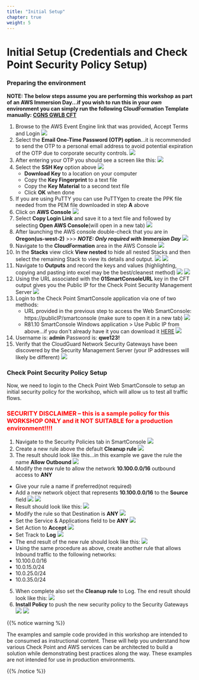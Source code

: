 ```yaml
---
title: "Initial Setup"
chapter: true
weight: 5
---
```


# Initial Setup (Credentials and Check Point Security Policy Setup)

### Preparing the environment

**NOTE: The below steps assume you are performing this workshop as part of an AWS Immersion Day...if you wish to run this in your _own_ environment you can simply run the following CloudFormation Template manually: [CGNS GWLB CFT](https://objectstorage.us-phoenix-1.oraclecloud.com/n/cloudguardiaas/b/aws-gwlb-workshopio-images/o/CGNS-GWLB-WS.yaml)**
1. Browse to the AWS Event Engine link that was provided, Accept Terms and Login
   ![](https://objectstorage.us-phoenix-1.oraclecloud.com/n/cloudguardiaas/b/aws-gwlb-workshopio-images/o/2022-04-16-AWS%20GWLB-0001.png)
2. Select the **Email One-Time Password (OTP) option**...it is recommended to send the OTP to a personal email address to avoid potential expiration of the OTP due to corporate security controls.
![](https://objectstorage.us-phoenix-1.oraclecloud.com/n/cloudguardiaas/b/aws-gwlb-workshopio-images/o/2022-04-16-AWS%20GWLB-0002.png)
3. After entering your OTP you should see a screen like this:
![](https://objectstorage.us-phoenix-1.oraclecloud.com/n/cloudguardiaas/b/aws-gwlb-workshopio-images/o/2022-04-16-AWS%20GWLB-0003.png)
4. Select the **SSH Key** option above
![](https://objectstorage.us-phoenix-1.oraclecloud.com/n/cloudguardiaas/b/aws-gwlb-workshopio-images/o/2022-04-16-AWS%20GWLB-0004.png)
   * **Download Key** to a location on your computer
   * Copy the **Key Fingerprint** to a text file
   * Copy the **Key Material** to a second text file
   * Click **OK** when done
5. If you are using PuTTY you can use PuTTYgen to create the PPK file needed from the PEM file downloaded in step **A** above 
6. Click on **AWS Console**
![](https://objectstorage.us-phoenix-1.oraclecloud.com/n/cloudguardiaas/b/aws-gwlb-workshopio-images/o/2022-04-16-AWS%20GWLB-0005.png)
7. Select **Copy Login Link** and save it to a text file and followed by selecting **Open AWS Console**(will open in a new tab)
![](https://objectstorage.us-phoenix-1.oraclecloud.com/n/cloudguardiaas/b/aws-gwlb-workshopio-images/o/2022-04-16-AWS%20GWLB-0006.png)
8. After launching the AWS console double-check that you are in **Oregon(us-west-2)**  >>>  **_NOTE: Only required with Immersion Day_**
![](https://objectstorage.us-phoenix-1.oraclecloud.com/n/cloudguardiaas/b/aws-gwlb-workshopio-images/o/2022-04-16-AWS%20GWLB-0007.png)
9. Navigate to the **CloudFormation** area in the AWS Console
![](https://objectstorage.us-phoenix-1.oraclecloud.com/n/cloudguardiaas/b/aws-gwlb-workshopio-images/o/2022-04-16-AWS%20GWLB-0008.png)
10. In the **Stacks** view click **View nested** to hide all nested Stacks and then select the remaining Stack to view its details and output.
![](https://objectstorage.us-phoenix-1.oraclecloud.com/n/cloudguardiaas/b/aws-gwlb-workshopio-images/o/2022-04-16-AWS%20GWLB-0009.png)
![](https://objectstorage.us-phoenix-1.oraclecloud.com/n/cloudguardiaas/b/aws-gwlb-workshopio-images/o/2022-04-16-AWS%20GWLB-0010.png)
11. Navigate to **Outputs** and record the keys and values (highlighting, copying and pasting into excel may be the best/cleanest method)
![](https://objectstorage.us-phoenix-1.oraclecloud.com/n/cloudguardiaas/b/aws-gwlb-workshopio-images/o/2022-04-16-AWS%20GWLB-0011.png)
![](https://objectstorage.us-phoenix-1.oraclecloud.com/n/cloudguardiaas/b/aws-gwlb-workshopio-images/o/2022-04-16-AWS%20GWLB-0012.png)
12. Using the URL associated with the **01SmartConsoleURL** key in the CFT output gives you the Public IP for the Check Point Security Management Server
![](https://objectstorage.us-phoenix-1.oraclecloud.com/n/cloudguardiaas/b/aws-gwlb-workshopio-images/o/2022-04-16-AWS%20GWLB-0013.png)
13. Login to the Check Point SmartConsole application via one of two methods:
    * URL provided in the previous step to access the Web SmartConsole: https://publicIP/smartconsole (make sure to open it in a new tab)
    ![](https://objectstorage.us-phoenix-1.oraclecloud.com/n/cloudguardiaas/b/aws-gwlb-workshopio-images/o/2022-04-16-AWS%20GWLB-001.png)
    * R81.10 SmartConsole Windows application > Use Public IP from above...if you don't already have it you can download it [HERE](https://supportcenter.checkpoint.com/supportcenter/portal/role/supportcenterUser/page/default.psml/media-type/html?action=portlets.DCFileAction&eventSubmit_doGetdcdetails=&fileid=121500)
    ![](https://objectstorage.us-phoenix-1.oraclecloud.com/n/cloudguardiaas/b/aws-gwlb-workshopio-images/o/2022-04-16-AWS%20GWLB-002.png)
14. Username is: **admin** Password is: **qwe123!**
15. Verify that the CloudGuard Network Security Gateways have been discovered by the Security Management Server (your IP addresses will likely be different)
![](https://objectstorage.us-phoenix-1.oraclecloud.com/n/cloudguardiaas/b/aws-gwlb-workshopio-images/o/2022-04-16-AWS%20GWLB-003.png)

### Check Point Security Policy Setup
Now, we need to login to the Check Point Web SmartConsole to setup an initial security policy for the workshop, which will allow us to test all traffic flows.

### <span style="color:red"> **SECURITY DISCLAIMER – this is a sample policy for this WORKSHOP ONLY and it NOT SUITABLE for a production environment!!!!** </span>

1. Navigate to the Security Policies tab in SmartConsole
![](https://objectstorage.us-phoenix-1.oraclecloud.com/n/cloudguardiaas/b/aws-gwlb-workshopio-images/o/2022-04-16-AWS%20GWLB-004.png)
2. Create a new rule above the default **Cleanup rule**
![](https://objectstorage.us-phoenix-1.oraclecloud.com/n/cloudguardiaas/b/aws-gwlb-workshopio-images/o/2022-04-16-AWS%20GWLB-005.png)
3. The result should look like this...in this example we gave the rule the name **Allow Outbound**
![](https://objectstorage.us-phoenix-1.oraclecloud.com/n/cloudguardiaas/b/aws-gwlb-workshopio-images/o/2022-04-16-AWS%20GWLB-006.png)
4. Modify the new rule to allow the network **10.100.0.0/16** outbound access to **ANY**
- Give your rule a name if preferred(not required)
- Add a new network object that represents **10.100.0.0/16** to the **Source** field
![](https://objectstorage.us-phoenix-1.oraclecloud.com/n/cloudguardiaas/b/aws-gwlb-workshopio-images/o/2022-04-16-AWS%20GWLB-007.png)
![](https://objectstorage.us-phoenix-1.oraclecloud.com/n/cloudguardiaas/b/aws-gwlb-workshopio-images/o/2022-04-16-AWS%20GWLB-008.png)
- Result should look like this:
![](https://objectstorage.us-phoenix-1.oraclecloud.com/n/cloudguardiaas/b/aws-gwlb-workshopio-images/o/2022-04-16-AWS%20GWLB-009.png)
- Modify the rule so that Destination is **ANY**
![](https://objectstorage.us-phoenix-1.oraclecloud.com/n/cloudguardiaas/b/aws-gwlb-workshopio-images/o/2022-04-16-AWS%20GWLB-010.png)
- Set the Service & Applications field to be **ANY**
![](https://objectstorage.us-phoenix-1.oraclecloud.com/n/cloudguardiaas/b/aws-gwlb-workshopio-images/o/2022-04-16-AWS%20GWLB-011.png)
- Set Action to **Accept**
![](https://objectstorage.us-phoenix-1.oraclecloud.com/n/cloudguardiaas/b/aws-gwlb-workshopio-images/o/2022-04-16-AWS%20GWLB-012.png)
- Set Track to **Log**
![](https://objectstorage.us-phoenix-1.oraclecloud.com/n/cloudguardiaas/b/aws-gwlb-workshopio-images/o/2022-04-16-AWS%20GWLB-013.png)
- The end result of the new rule should look like this:
![](https://objectstorage.us-phoenix-1.oraclecloud.com/n/cloudguardiaas/b/aws-gwlb-workshopio-images/o/2022-04-16-AWS%20GWLB-014.png)
- Using the same procedure as above, create another rule that allows Inbound traffic to the following networks:
- 10.100.0.0/16
- 10.0.15.0/24
- 10.0.25.0/24
- 10.0.35.0/24

5. When complete also set the **Cleanup rule** to Log.  The end result should look like this:
![](https://objectstorage.us-phoenix-1.oraclecloud.com/n/cloudguardiaas/b/aws-gwlb-workshopio-images/o/2022-04-16-AWS%20GWLB-015.png)
6. **Install Policy** to push the new security policy to the Security Gateways
![](https://objectstorage.us-phoenix-1.oraclecloud.com/n/cloudguardiaas/b/aws-gwlb-workshopio-images/o/2022-04-16-AWS%20GWLB-016.png)
![](https://objectstorage.us-phoenix-1.oraclecloud.com/n/cloudguardiaas/b/aws-gwlb-workshopio-images/o/2022-04-16-AWS%20GWLB-017.png)

{{% notice warning %}}
<p style='text-align: left;'>
The examples and sample code provided in this workshop are intended to be consumed as instructional content. These will help you understand how various Check Point and AWS services can be architected to build a solution while demonstrating best practices along the way. These examples are not intended for use in production environments.
</p>
{{% /notice %}}